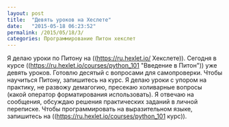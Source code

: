 ```yaml
---
layout: post
title:  "Девять уроков на Хеслете"
date:   "2015-05-18 06:23:52"
permalink: /2015/05/18/3/
categories: Программирование Питон хекслет
---
```

Я делаю уроки по Питону на ((https://ru.hexlet.io/ Хекслете)). Сегодня в курсе ((https://ru.hexlet.io/courses/python_101 "Введение в Питон")) уже девять уроков. Готовлю десятый с вопросами для самопроверки. Чтобы научиться Питону, запишитесь на курс. Я делаю уроки с упором на практику, не развожу демагогию, пресекаю холиварные вопросы (какой оператор форматирования использовать). Я отвечаю на сообщения, обсуждаю решения практических заданий в личной переписке.
Чтобы программировать на выразительном языке, запишитесь на ((https://ru.hexlet.io/courses/python_101 курс)).


